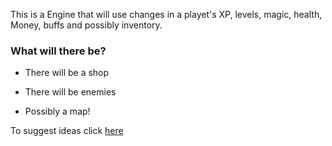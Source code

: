 This is a Engine that will use changes in a playet's XP, levels, magic, health, Money, buffs and possibly inventory.

### What will there be?

- There will be a shop

- There will be enemies

- Possibly a map!


To suggest ideas click [here](https://github.com/JustAnotherCoder101/Battle-Sim/discussions/3 "Disscussions")
 
